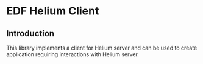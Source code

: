 # EDF Helium Client

## Introduction

This library implements a client for Helium server and can be used to create application requiring interactions with Helium server.

